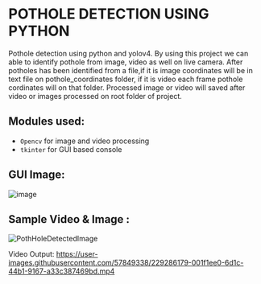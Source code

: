 # POTHOLE DETECTION USING PYTHON
Pothole detection using python and yolov4. By using this project we can able to identify pothole from image, video as well on live camera. After potholes has been identified from a file,if it is image coordinates will be in text file on pothole_coordinates folder, if it is video each frame pothole cordinates will on that folder. Processed image or video will saved after video or images processed on root folder of project.
    
## Modules used:
- `Opencv` for image and video processing
- `tkinter` for GUI based console

## GUI Image:
![image](https://user-images.githubusercontent.com/57849338/229285800-00c633dc-5262-411f-8b93-142359306839.png)


## Sample Video & Image :
![PothHoleDetectedImage](https://user-images.githubusercontent.com/57849338/229285863-f5507cbe-76c0-4779-8756-98f49104e3be.jpg)

Video Output:
https://user-images.githubusercontent.com/57849338/229286179-001f1ee0-6d1c-44b1-9167-a33c387469bd.mp4


